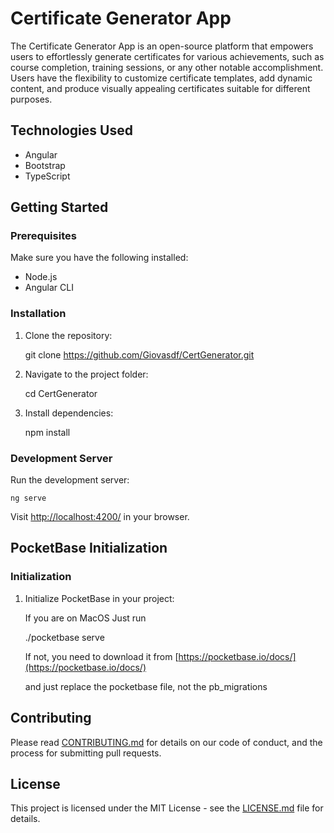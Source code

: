 

Certificate Generator App
============

The Certificate Generator App is an open-source platform that empowers users to effortlessly generate certificates for various achievements, such as course completion, training sessions, or any other notable accomplishment. Users have the flexibility to customize certificate templates, add dynamic content, and produce visually appealing certificates suitable for different purposes.

Technologies Used
-----------------

*   Angular
*   Bootstrap
*   TypeScript

Getting Started
---------------

### Prerequisites

Make sure you have the following installed:

*   Node.js
*   Angular CLI

### Installation

1.  Clone the repository:

    git clone https://github.com/Giovasdf/CertGenerator.git

3.  Navigate to the project folder:

    cd CertGenerator

5.  Install dependencies:

    npm install

### Development Server

Run the development server:

    ng serve

Visit [http://localhost:4200/](http://localhost:4200/) in your browser.

PocketBase Initialization
-------------------------

### Initialization


1.  Initialize PocketBase in your project:

    If you are on MacOS Just run 

    ./pocketbase serve

    If not, you need to download it from 
    [https://pocketbase.io/docs/](https://pocketbase.io/docs/)

    and just replace the pocketbase file, not the pb_migrations
    


Contributing
------------

Please read [CONTRIBUTING.md](CONTRIBUTING.md) for details on our code of conduct, and the process for submitting pull requests.

License
-------

This project is licensed under the MIT License - see the [LICENSE.md](LICENSE.md) file for details.
